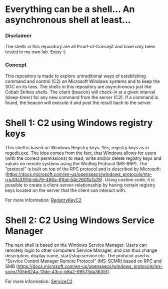 # Everything can be a shell... An asynchronous shell at least...


### Disclaimer
The shells in this repository are all Proof-of-Concept and have only been tested in my own lab. Enjoy :)  

### Concept
This repository is made to explore untraditional ways of establishing command and control (C2) on Microsoft Windows systems and to keep the SOC on its toes. The shells in this repository are asynchronous just like Cobalt Strikes shells. The client (beacon) will check-in at a given interval (sleep-timer) for any new command from the server (C2). If a command is found, the beacon will execute it and post the result back to the server. 

# Shell 1: C2 using Windows registry keys
This shell is based on Windows Registry keys. Yes, registry keys as in regedit.exe. The idea comes from the fact, that Windows allows for users (with the correct permissions) to read, write and/or delete registry keys and values on remote systems using the WinReg Protocol (MS-RRP). The "protocol" is built on top of the RPC protocol and is described by Microsoft: (https://docs.microsoft.com/en-us/openspecs/windows_protocols/ms-rrp/0fa3191d-bb79-490a-81bd-54c2601b7a78). Using custom code, it is possible to create a client-server-relationsship by having certain registry keys located on the server that the client can interact with.  

For more information: [RegistryKeyC2](https://github.com/lassehauballe/EverythingCanBeAShell/blob/master/RegistryKeyC2/README.md)

# Shell 2: C2 Using Windows Service Manager
The next shell is based on the Windows Service Manager. Users can remotely login to other computers Service Manager, and can thus change description, display name, start/stop service etc. The protocol used is "Service Control Manager Remote Protocol" (MS-SCMR) based on RPC and SMB (https://docs.microsoft.com/en-us/openspecs/windows_protocols/ms-scmr/705b624a-13de-43cc-b8a2-99573da3635f). 

For more information: [ServiceC2](#)
